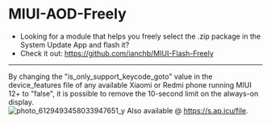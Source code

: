 # MIUI-AOD-Freely

- Looking for a module that helps you freely select the .zip package in the System Update App and flash it?  
- Check it out: <https://github.com/ianchb/MIUI-Flash-Freely>  
--------


By changing the "is_only_support_keycode_goto" value in the device_features file of any available Xiaomi or Redmi phone running MIUI 12+ to "false", it is possible to remove the 10-second limit on the always-on display.  
![photo_6129493458033947651_y](https://user-images.githubusercontent.com/45872450/190305155-3178d0f5-ca5f-42bd-88f8-15ef6f0fd4e9.jpg)
Also available @ <https://s.ap.icu/file>.  
